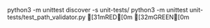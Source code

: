 python3 -m unittest discover -s unit-tests/
python3 -m unittest unit-tests/test_path_validator.py
[31mRED[0m [32mGREEN[0m
